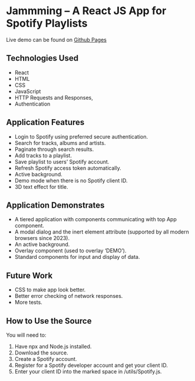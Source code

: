 # Jammming – A React JS App for Spotify Playlists

Live demo can be found on [Github Pages](https://freddelaszlo.github.io/Jammming/)

## Technologies Used
- React
- HTML
- CSS
- JavaScript
- HTTP Requests and Responses,
- Authentication

## Application Features
- Login to Spotify using preferred secure authentication.
- Search for tracks, albums and artists.
- Paginate through search results.
- Add tracks to a playlist.
- Save playlist to users’ Spotify account.
- Refresh Spotify access token automatically.
- Active background.
- Demo mode when there is no Spotify client ID. 
- 3D text effect for title.

## Application Demonstrates
- A tiered application with components communicating with top App component.
- A modal dialog and the inert element attribute (supported by all modern browsers since 2023).
- An active background.
- Overlay component (used to overlay ‘DEMO’).
- Standard components for input and display of data.

## Future Work
- CSS to make app look better.
- Better error checking of network responses.
- More tests.

## How to Use the Source
You will need to:
1.	Have npx and Node.js installed.
2.	Download the source.
3.	Create a Spotify account.
4.	Register for a Spotify developer account and get your client ID.
5.	Enter your client ID into the marked space in /utils/Spotify.js.

